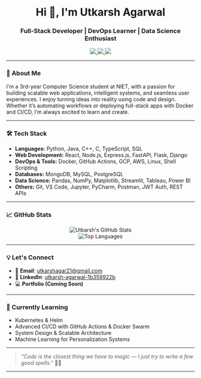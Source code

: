 <h1 align="center">Hi 👋, I'm Utkarsh Agarwal</h1>
<h3 align="center">Full-Stack Developer | DevOps Learner | Data Science Enthusiast</h3>

<p align="center">
  <a href="https://www.linkedin.com/in/utkarsh-agarwal-1b359922b" target="_blank">
    <img src="https://img.shields.io/badge/LinkedIn-blue?logo=linkedin&logoColor=white" />
  </a>
  <a href="mailto:utkarshagar21@gmail.com" target="_blank">
    <img src="https://img.shields.io/badge/Gmail-red?logo=gmail&logoColor=white" />
  </a>
  <a href="https://github.com/utkarshagar2121" target="_blank">
    <img src="https://img.shields.io/badge/GitHub-100000?logo=github&logoColor=white" />
  </a>
</p>

---

### 🚀 About Me

I'm a 3rd-year Computer Science student at NIET, with a passion for building scalable web applications, intelligent systems, and seamless user experiences. I enjoy turning ideas into reality using code and design. Whether it’s automating workflows or deploying full-stack apps with Docker and CI/CD, I’m always excited to learn and create.

---

### 🛠️ Tech Stack

- **Languages:** Python, Java, C++, C, TypeScript, SQL  
- **Web Development:** React, Node.js, Express.js, FastAPI, Flask, Django  
- **DevOps & Tools:** Docker, GitHub Actions, GCP, AWS, Linux, Shell Scripting  
- **Databases:** MongoDB, MySQL, PostgreSQL  
- **Data Science:** Pandas, NumPy, Matplotlib, Streamlit, Tableau, Power BI  
- **Others:** Git, VS Code, Jupyter, PyCharm, Postman, JWT Auth, REST APIs

---

### 📈 GitHub Stats

<p align="center">
  <img src="https://github-readme-stats.vercel.app/api?username=utkarshagar2121&show_icons=true&theme=radical" alt="Utkarsh's GitHub Stats" />
  <br/>
  <img src="https://github-readme-stats.vercel.app/api/top-langs/?username=utkarshagar2121&layout=compact&theme=radical" alt="Top Languages" />
</p>

---

### 💡 Let's Connect

- 📧 **Email**: utkarshagar21@gmail.com  
- 🔗 **LinkedIn**: [utkarsh-agarwal-1b359922b](https://www.linkedin.com/in/utkarsh-agarwal-1b359922b)  
- 💻 **Portfolio (Coming Soon)**

---

### 🧠 Currently Learning

- Kubernetes & Helm
- Advanced CI/CD with GitHub Actions & Docker Swarm
- System Design & Scalable Architecture
- Machine Learning for Personalization Systems

---

> *"Code is the closest thing we have to magic — I just try to write a few good spells."* 🧙‍♂️

---
